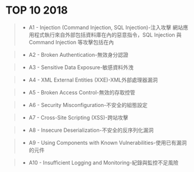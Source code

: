   # TOP 10 2018
  
   >* A1 - Injection (Command Injection, SQL Injection)-注入攻擊
      網站應用程式執行來自外部包括資料庫在內的惡意指令，SQL Injection 與 Command Injection 等攻擊包括在內
    
   >* A2 - Broken Authentication-無效身分認證
    
   >* A3 - Sensitive Data Exposure-敏感資料外洩
    
   >* A4 - XML External Entities (XXE)-XML外部處理器漏洞
    
   >* A5 - Broken Access Control-無效的存取控管
   
   >* A6 - Security Misconfiguration-不安全的組態設定
   
   >* A7 - Cross-Site Scripting (XSS)-跨站攻擊
  
   >* A8 - Insecure Deserialization-不安全的反序列化漏洞
  
   >* A9 - Using Components with Known Vulnerabilities-使用已有漏洞的元件
    
   >* A10 - Insufficient Logging and Monitoring-紀錄與監控不足風險
